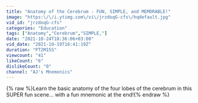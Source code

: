 ```yaml
---
title: "Anatomy of the Cerebrum - FUN, SIMPLE, and MEMORABLE!"
image: "https:\/\/i.ytimg.com\/vi\/jrzdoqG-cfs\/hqdefault.jpg"
vid_id: "jrzdoqG-cfs"
categories: "Education"
tags: ["Anatomy","Cerebrum","SIMPLE,"]
date: "2021-10-24T18:36:06+03:00"
vid_date: "2021-10-19T16:41:19Z"
duration: "PT2M15S"
viewcount: "41"
likeCount: "6"
dislikeCount: "0"
channel: "AJ's Mnemonics"
---
```

{% raw %}Learn the basic anatomy of the four lobes of the cerebrum in this SUPER fun scene... with a fun mnemonic at the end!{% endraw %}
